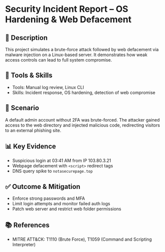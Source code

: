 # Security Incident Report – OS Hardening & Web Defacement

## 📄 Description
This project simulates a brute-force attack followed by web defacement via malware injection on a Linux-based server. It demonstrates how weak access controls can lead to full system compromise.

## 🧰 Tools & Skills
- Tools: Manual log review, Linux CLI
- Skills: Incident response, OS hardening, detection of web compromise

## 🧪 Scenario
A default admin account without 2FA was brute-forced. The attacker gained access to the web directory and injected malicious code, redirecting visitors to an external phishing site.

## 📊 Key Evidence
- Suspicious login at 03:41 AM from IP 103.80.3.21
- Webpage defacement with `<script>` redirect tags
- DNS query spike to `notasecurepage.top`

## ✅ Outcome & Mitigation
- Enforce strong passwords and MFA
- Limit login attempts and monitor failed auth logs
- Patch web server and restrict web folder permissions

## 📚 References
- MITRE ATT&CK: T1110 (Brute Force), T1059 (Command and Scripting Interpreter)
